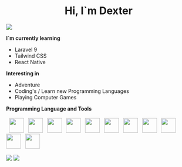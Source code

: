 
#  <center>Hi,  I`m Dexter</center>

![](https://komarev.com/ghpvc/?username=dextermontero&style=flat-square)

**I`m currently learning**
* Laravel 9
* Tailwind CSS
* React Native

**Interesting in**
* Adventure
* Coding's / Learn new Programming Languages
* Playing Computer Games

**Programming Language and Tools**
<br>
<br>
&nbsp;
<img height="40" width="40" src="https://cdn.jsdelivr.net/gh/devicons/devicon/icons/html5/html5-original.svg">
&nbsp;
<img height="40" width="40" src="https://cdn.jsdelivr.net/gh/devicons/devicon/icons/css3/css3-original.svg">
&nbsp;
<img height="40" width="40" src="https://cdn.jsdelivr.net/gh/devicons/devicon/icons/php/php-plain.svg">
&nbsp;
<img height="40" width="40" src="https://cdn.jsdelivr.net/gh/devicons/devicon/icons/javascript/javascript-plain.svg">
&nbsp;
<img height="40" width="40" src="https://cdn.jsdelivr.net/gh/devicons/devicon/icons/java/java-original-wordmark.svg">
&nbsp;
<img height="40" width="40" src="https://cdn.jsdelivr.net/gh/devicons/devicon/icons/git/git-plain.svg">
&nbsp;
<img height="40" width="40" src="https://cdn.jsdelivr.net/gh/devicons/devicon/icons/mysql/mysql-original-wordmark.svg">
&nbsp;
<img height="40" width="40" src="https://cdn.jsdelivr.net/gh/devicons/devicon/icons/visualstudio/visualstudio-plain.svg">
&nbsp;
<img height="40" width="40" src="https://cdn.jsdelivr.net/gh/devicons/devicon/icons/bootstrap/bootstrap-original-wordmark.svg">
&nbsp;
<img height="40" width="40" src="https://cdn.jsdelivr.net/gh/devicons/devicon/icons/tailwindcss/tailwindcss-plain.svg">
&nbsp;
<img height="40" width="40" src="https://cdn.jsdelivr.net/gh/devicons/devicon/icons/laravel/laravel-plain-wordmark.svg">

<p align="inline" valign="top">
<img src="https://github-readme-stats.vercel.app/api/top-langs?username=dextermontero"/>
<img src="https://github-readme-stats.vercel.app/api?username=dextermontero&show_icons=true&theme=dark"/>
</p>
